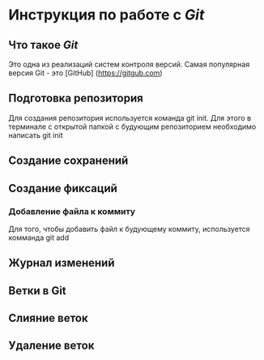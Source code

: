# Инструкция по работе с *Git*

## Что такое *Git*
Это одна из реализаций систем контроля версий. Самая популярная версия Git - это [GitHub] (https://gitgub.com)
## Подготовка репозитория

Для создания репозитория используется команда git init. Для этого в терминале с открытой папкой с будующим репозиторием необходимо написать git init

## Создание сохранений

## Создание фиксаций

### Добавление файла к коммиту
Для того, чтобы добавить файл к будующему коммиту, используется комманда git add 

## Журнал изменений

Ветки в Git
-----------

Слияние веток
------------

Удаление веток
-----------